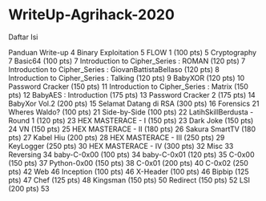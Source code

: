 # WriteUp-Agrihack-2020
Daftar Isi

Panduan Write-up	4
Binary Exploitation	5
FLOW 1 (100 pts)	5
Cryptography	7
Basic64 (100 pts)	7
Introduction to Cipher_Series : ROMAN (120 pts)	7
Introduction to Cipher_Series : GiovanBattistaBellaso (120 pts)	8
Introduction to Cipher_Series : Talking (120 pts)	9
BabyXOR (120 pts)	10
Password Cracker (150 pts)	11
Introduction to Cipher_Series : Matrix (150 pts)	12
BabyAES : Introduction (175 pts)	13
Password Cracker 2 (175 pts)	14
BabyXor Vol.2 (200 pts)	15
Selamat Datang di RSA (300 pts)	16
Forensics	21
Wheres Waldo? (100 pts)	21
Side-by-Side (100 pts)	22
LatihSkillBerdusta - Round 1 (120 pts)	23
HEX MASTERACE - I (150 pts)	23
Dark Joke (150 pts)	24
VN (150 pts)	25
HEX MASTERACE - II (180 pts)	26
Sakura SmartTV (180 pts)	27
Kabel Hiu (200 pts)	28
HEX MASTERACE - III (250 pts)	29
KeyLogger (250 pts)	30
HEX MASTERACE - IV (300 pts)	32
Misc	33
Reversing	34
baby-C-0x00 (100 pts)	34
baby-C-0x01 (120 pts)	35
C-0x00 (150 pts)	37
Python-0x00 (150 pts)	38
C-0x01 (200 pts)	40
C-0x02 (250 pts)	42
Web	46
Inception (100 pts)	46
X-Header (100 pts)	46
Bipbip (125 pts)	47
Chef (125 pts)	48
Kingsman (150 pts)	50
Redirect (150 pts)	52
LSI (200 pts)	53
